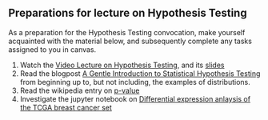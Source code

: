 ## Preparations for lecture on Hypothesis Testing

As a preparation for the Hypothesis Testing convocation, make yourself acquainted with the material below, and subsequently complete any tasks assigned to you in canvas.

1. Watch the [Video Lecture on Hypothesis Testing](https://www.youtube.com/watch?v=RFPM1qrxeeI), and its [slides](slides/HypothesisTesting.pdf)
2. Read the blogpost [A Gentle Introduction to Statistical Hypothesis Testing](https://machinelearningmastery.com/statistical-hypothesis-tests/) from beginning up to, but not including, the examples of distributions.
3. Read the wikipedia entry on [p-value](https://en.wikipedia.org/wiki/P-value)
4. Investigate the jupyter notebook on [Differential expression anlaysis of the TCGA breast cancer set](../nb/testing/readme)  
